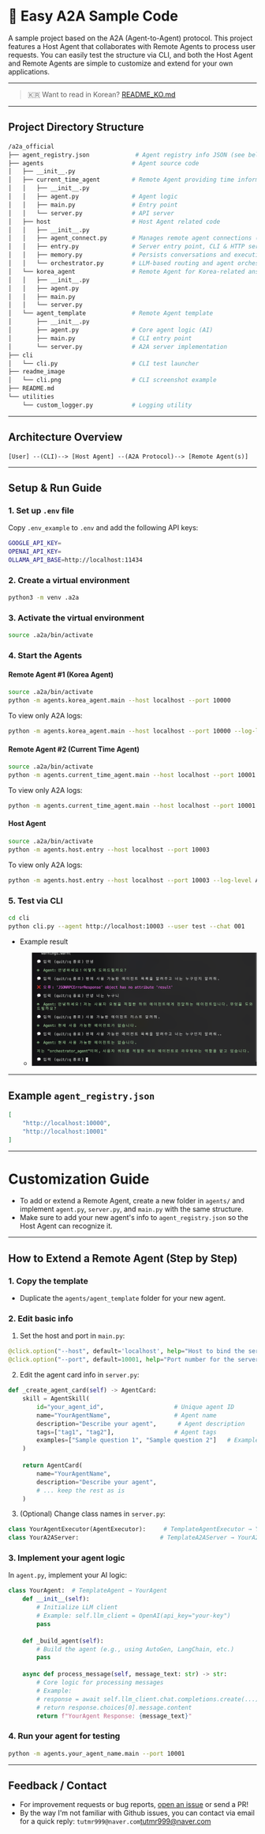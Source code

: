 # 🧠 Easy A2A Sample Code

A sample project based on the A2A (Agent-to-Agent) protocol.
This project features a Host Agent that collaborates with Remote Agents to process user requests. You can easily test the structure via CLI, and both the Host Agent and Remote Agents are simple to customize and extend for your own applications.

---

> 🇰🇷 Want to read in Korean? [README\_KO.md](./README_KO.md)

---

## Project Directory Structure

```bash
/a2a_official
├── agent_registry.json             # Agent registry info JSON (see below)
├── agents                         # Agent source code
│   ├── __init__.py
│   ├── current_time_agent         # Remote Agent providing time information
│   │   ├── __init__.py
│   │   ├── agent.py               # Agent logic
│   │   ├── main.py                # Entry point
│   │   └── server.py              # API server
│   ├── host                       # Host Agent related code
│   │   ├── __init__.py
│   │   ├── agent_connect.py       # Manages remote agent connections (A2A protocol)
│   │   ├── entry.py               # Server entry point, CLI & HTTP server
│   │   ├── memory.py              # Persists conversations and execution results
│   │   └── orchestrator.py        # LLM-based routing and agent orchestration
│   └── korea_agent                # Remote Agent for Korea-related answers
│   │   ├── __init__.py
│   │   ├── agent.py
│   │   ├── main.py
│   │   └── server.py
│   └── agent_template             # Remote Agent template
│       ├── __init__.py
│       ├── agent.py               # Core agent logic (AI)
│       ├── main.py                # CLI entry point
│       └── server.py              # A2A server implementation
├── cli
│   └── cli.py                     # CLI test launcher
├── readme_image
│   └── cli.png                    # CLI screenshot example
├── README.md
└── utilities
    └── custom_logger.py           # Logging utility
```

---

## Architecture Overview

```
[User] --(CLI)--> [Host Agent] --(A2A Protocol)--> [Remote Agent(s)]
```

---

## Setup & Run Guide

### 1. Set up `.env` file

Copy `.env_example` to `.env` and add the following API keys:

```bash
GOOGLE_API_KEY=
OPENAI_API_KEY=
OLLAMA_API_BASE=http://localhost:11434
```

### 2. Create a virtual environment

```bash
python3 -m venv .a2a
```

### 3. Activate the virtual environment

```bash
source .a2a/bin/activate
```

### 4. Start the Agents

#### Remote Agent #1 (Korea Agent)

```bash
source .a2a/bin/activate
python -m agents.korea_agent.main --host localhost --port 10000
```

To view only A2A logs:

```bash
python -m agents.korea_agent.main --host localhost --port 10000 --log-level A2A
```

#### Remote Agent #2 (Current Time Agent)

```bash
source .a2a/bin/activate
python -m agents.current_time_agent.main --host localhost --port 10001
```

To view only A2A logs:

```bash
python -m agents.current_time_agent.main --host localhost --port 10001 --log-level A2A
```

#### Host Agent

```bash
source .a2a/bin/activate
python -m agents.host.entry --host localhost --port 10003
```

To view only A2A logs:

```bash
python -m agents.host.entry --host localhost --port 10003 --log-level A2A
```

### 5. Test via CLI

```bash
cd cli
python cli.py --agent http://localhost:10003 --user test --chat 001
```

* Example result

  * ![CLI Screenshot](./readme_image/cli.png)

---

## Example `agent_registry.json`

```json
[
    "http://localhost:10000",
    "http://localhost:10001"
]
```

---

# Customization Guide

* To add or extend a Remote Agent, create a new folder in `agents/` and implement `agent.py`, `server.py`, and `main.py` with the same structure.
* Make sure to add your new agent's info to `agent_registry.json` so the Host Agent can recognize it.

---

## How to Extend a Remote Agent (Step by Step)

### 1. Copy the template

* Duplicate the `agents/agent_template` folder for your new agent.

### 2. Edit basic info

1. Set the host and port in `main.py`:

```python
@click.option("--host", default='localhost', help="Host to bind the server to")
@click.option("--port", default=10001, help="Port number for the server")
```

2. Edit the agent card info in `server.py`:

```python
def _create_agent_card(self) -> AgentCard:
    skill = AgentSkill(
        id="your_agent_id",                    # Unique agent ID
        name="YourAgentName",                  # Agent name
        description="Describe your agent",      # Agent description
        tags=["tag1", "tag2"],                 # Agent tags
        examples=["Sample question 1", "Sample question 2"]   # Example questions
    )

    return AgentCard(
        name="YourAgentName",
        description="Describe your agent",
        # ... keep the rest as is
    )
```

3. (Optional) Change class names in `server.py`:

```python
class YourAgentExecutor(AgentExecutor):     # TemplateAgentExecutor → YourAgentExecutor
class YourA2AServer:                       # TemplateA2AServer → YourA2AServer
```

### 3. Implement your agent logic

In `agent.py`, implement your AI logic:

```python
class YourAgent:  # TemplateAgent → YourAgent
    def __init__(self):
        # Initialize LLM client
        # Example: self.llm_client = OpenAI(api_key="your-key")
        pass

    def _build_agent(self):
        # Build the agent (e.g., using AutoGen, LangChain, etc.)
        pass

    async def process_message(self, message_text: str) -> str:
        # Core logic for processing messages
        # Example:
        # response = await self.llm_client.chat.completions.create(...)
        # return response.choices[0].message.content
        return f"YourAgent Response: {message_text}"
```

### 4. Run your agent for testing

```bash
python -m agents.your_agent_name.main --port 10001
```

---

## Feedback / Contact

* For improvement requests or bug reports, [open an issue](tutmr999@naver.com) or send a PR!
* By the way I'm not familiar with Github issues, you can contact via email for a quick reply: `tutmr999@naver.com`[tutmr999@naver.com](mailto:tutmr999@naver.com)

